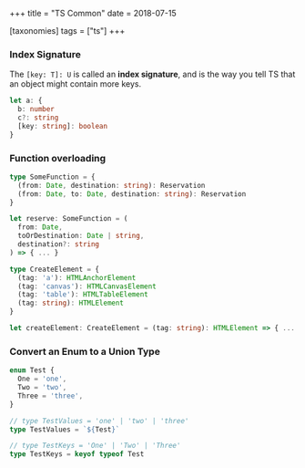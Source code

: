 +++
title = "TS Common"
date = 2018-07-15

[taxonomies]
tags = ["ts"]
+++

### Index Signature
The `[key: T]: U` is called an __index signature__, and is the way you tell TS that an object might contain more keys.

```ts
let a: {
  b: number
  c?: string
  [key: string]: boolean
}
```

### Function overloading
```ts
type SomeFunction = {
  (from: Date, destination: string): Reservation
  (from: Date, to: Date, destination: string): Reservation
}

let reserve: SomeFunction = (
  from: Date,
  toOrDestination: Date | string,
  destination?: string
) => { ... }

type CreateElement = {
  (tag: 'a'): HTMLAnchorElement
  (tag: 'canvas'): HTMLCanvasElement
  (tag: 'table'): HTMLTableElement
  (tag: string): HTMLElement
}

let createElement: CreateElement = (tag: string): HTMLElement => { ... }
```

<!--more-->

### Convert an Enum to a Union Type

```ts
enum Test {
  One = 'one',
  Two = 'two',
  Three = 'three',
}

// type TestValues = 'one' | 'two' | 'three'
type TestValues = `${Test}`

// type TestKeys = 'One' | 'Two' | 'Three'
type TestKeys = keyof typeof Test
```

